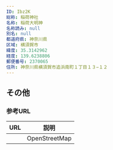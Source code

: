 ```yaml
---
ID: Ibz2K
総称: 稲荷神社
名称: 稲荷大明神
名称読み: null
別名: null
都道府県: 神奈川県
区域: 横須賀市
緯度: 35.3142962
経度: 139.6238806
郵便番号: 2370065
住所: 神奈川県横須賀市追浜南町１丁目１３−１２
---
```


## その他

### 参考URL

| URL | 説明          |
| --- | ------------- |
|     | OpenStreetMap |
